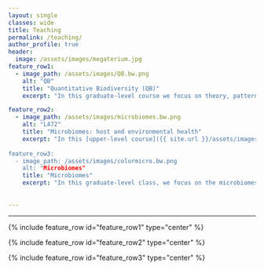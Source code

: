 ```yaml
---
layout: single
classes: wide
title: Teaching
permalink: /teaching/
author_profile: true
header:
  image: /assets/images/megaterium.jpg
feature_row1:
  - image_path: /assets/images/QB.bw.png
    alt: "QB"
    title: "Quantitative Biodiversity (QB)"
    excerpt: "In this graduate-level course we focus on theory, patterns, metrics, and tools used to study biodiversity. We calculate diversity metrics, generate and quantify diversity relationships, visualize multivariate data, and conduct phylogenetic tests. We use modern statistical computing and graphics environments (i.e., R), as well as version control tools (i.e., [GitHub](https://github.com/QuantitativeBiodiversity)). See [course website](https://qbiodiversity.netlify.app/) for more information." 

feature_row2:
  - image_path: /assets/images/microbiomes.bw.png
    alt: "L472"
    title: "Microbiomes: host and environmental health"
    excerpt: "In this [upper-level course]({{ site.url }}/assets/images/L472_Advert.pdf), we cover fundamental concepts of ecology & evolutionary biology as they pertain to to microbial systems. In addition to lectures and discussion of papers from the primary literature, we engage in biodiversity projects that result in oral presentations and a contribution to [MicrobeWiki](https://microbewiki.kenyon.edu/index.php/MicrobeWiki), a open resource on microbes and microbiology. Course offered in spring semesters. See course [syllabus]({{ site.url }}/assets/images/L472_Syllabus.pdf) and [schedule]({{ site.url }}/assets/images/L472_Syllabus.pdf).
    
feature_row3:
  - image_path: /assets/images/colormicro.bw.png
    alt: "Microbiomes"
    title: "Microbiomes"
    excerpt: "In this graduate-level class, we focus on the microbiomes of different hosts (humans, model systems, and non-model systems). We highlight the genetic and immunological processes involved in the microbiome that influence the behavior, physiology, ecology, and fitness of their hosts. Products from the course include a comprehensive, open-access bibliography and the generation of a conceptual model for approaching microbiome research."
    
    
---
```


---
{% include feature_row id="feature_row1" type="center" %}

{% include feature_row id="feature_row2" type="center" %}

{% include feature_row id="feature_row3" type="center" %}

